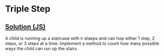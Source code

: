# Triple Step

## [Solution (JS)](./solution.js)

A child is running up a staircase with n staeps and can hop either 1 step, 2 steps, or 3 steps at a time. Implement a method to count how many possible ways the child can run up the stairs.
